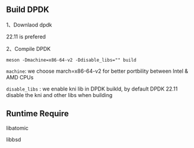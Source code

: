 ## Build DPDK
1、Downlaod dpdk

22.11 is prefered

2、Compile DPDK
```
meson -Dmachine=x86-64-v2 -Ddisable_libs="" build
```
`machine`: we choose march=x86-64-v2 for better portbility between Intel & AMD CPUs

`disable_libs` : we enable kni lib in DPDK buikld, by default DPDK 22.11 disable the kni and other libs when building

## Runtime Require
libatomic

libbsd
